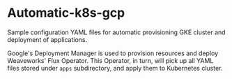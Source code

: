 # Automatic-k8s-gcp

Sample configuration YAML files for automatic provisioning GKE cluster and deployment of applications.

Google's Deployment Manager is used to provision resources and deploy Weaveworks' Flux Operator. This Operator, in turn, will pick up all YAML files stored under `apps` subdirectory, and apply them to Kubernetes cluster.
